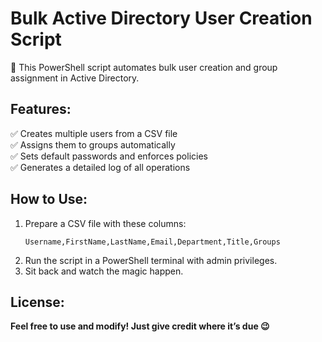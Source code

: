 # Bulk Active Directory User Creation Script
🚀 This PowerShell script automates bulk user creation and group assignment in Active Directory.

## Features:
✅ Creates multiple users from a CSV file  
✅ Assigns them to groups automatically  
✅ Sets default passwords and enforces policies  
✅ Generates a detailed log of all operations  

## How to Use:
1. Prepare a CSV file with these columns:  
   ```
   Username,FirstName,LastName,Email,Department,Title,Groups
   ```
2. Run the script in a PowerShell terminal with admin privileges.  
3. Sit back and watch the magic happen.  

## License:
**Feel free to use and modify! Just give credit where it’s due 😉**  

